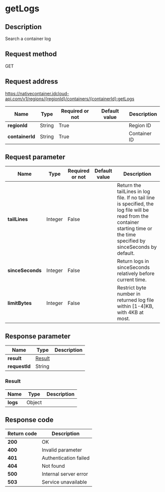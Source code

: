 # getLogs


## Description
Search a container log


## Request method
GET

## Request address
https://nativecontainer.jdcloud-api.com/v1/regions/{regionId}/containers/{containerId}:getLogs

|Name|Type|Required or not|Default value|Description|
|---|---|---|---|---|
|**regionId**|String|True| |Region ID|
|**containerId**|String|True| |Container ID|

## Request parameter
|Name|Type|Required or not|Default value|Description|
|---|---|---|---|---|
|**tailLines**|Integer|False| |Return the tailLines in log file. If no tail line is specified, the log file will be read from the container starting time or the time specified by sinceSeconds by default.<br>|
|**sinceSeconds**|Integer|False| |Return logs in sinceSeconds relatively before current time.<br>|
|**limitBytes**|Integer|False| |Restrict byte number in returned log file within [1-4]KB, with 4KB at most.<br>|


## Response parameter
|Name|Type|Description|
|---|---|---|
|**result**|[Result](getlogs#result)| |
|**requestId**|String| |

### <div id="result">Result</div>
|Name|Type|Description|
|---|---|---|
|**logs**|Object| |

## Response code
|Return code|Description|
|---|---|
|**200**|OK|
|**400**|Invalid parameter|
|**401**|Authentication failed|
|**404**|Not found|
|**500**|Internal server error|
|**503**|Service unavailable|
